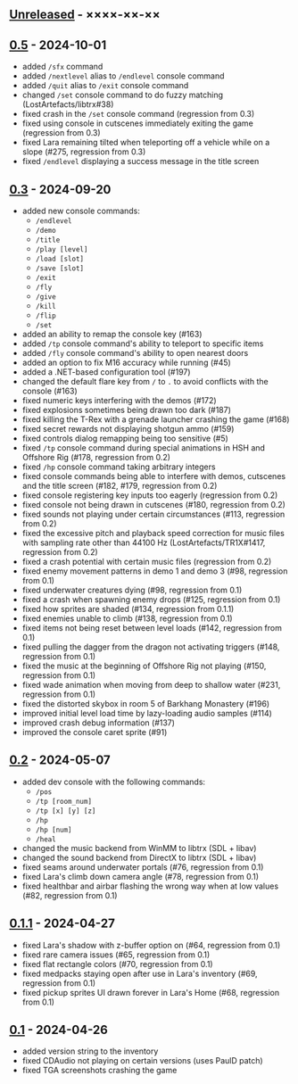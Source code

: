 ## [Unreleased](https://github.com/LostArtefacts/TRX/compare/stable...develop) - ××××-××-××

## [0.5](https://github.com/LostArtefacts/TR2X/compare/e554d44...tr2-0.5) - 2024-10-01
- added `/sfx` command
- added `/nextlevel` alias to `/endlevel` console command
- added `/quit` alias to `/exit` console command
- changed `/set` console command to do fuzzy matching (LostArtefacts/libtrx#38)
- fixed crash in the `/set` console command (regression from 0.3)
- fixed using console in cutscenes immediately exiting the game (regression from 0.3)
- fixed Lara remaining tilted when teleporting off a vehicle while on a slope (#275, regression from 0.3)
- fixed `/endlevel` displaying a success message in the title screen

## [0.3](https://github.com/LostArtefacts/TR2X/compare/0.2-460-g4721b93...0.3) - 2024-09-20
- added new console commands:
    - `/endlevel`
    - `/demo`
    - `/title`
    - `/play [level]`
    - `/load [slot]`
    - `/save [slot]`
    - `/exit`
    - `/fly`
    - `/give`
    - `/kill`
    - `/flip`
    - `/set`
- added an ability to remap the console key (#163)
- added `/tp` console command's ability to teleport to specific items
- added `/fly` console command's ability to open nearest doors
- added an option to fix M16 accuracy while running (#45)
- added a .NET-based configuration tool (#197)
- changed the default flare key from `/` to `.` to avoid conflicts with the console (#163)
- fixed numeric keys interfering with the demos (#172)
- fixed explosions sometimes being drawn too dark (#187)
- fixed killing the T-Rex with a grenade launcher crashing the game (#168)
- fixed secret rewards not displaying shotgun ammo (#159)
- fixed controls dialog remapping being too sensitive (#5)
- fixed `/tp` console command during special animations in HSH and Offshore Rig (#178, regression from 0.2)
- fixed `/hp` console command taking arbitrary integers
- fixed console commands being able to interfere with demos, cutscenes and the title screen (#182, #179, regression from 0.2)
- fixed console registering key inputs too eagerly (regression from 0.2)
- fixed console not being drawn in cutscenes (#180, regression from 0.2)
- fixed sounds not playing under certain circumstances (#113, regression from 0.2)
- fixed the excessive pitch and playback speed correction for music files with sampling rate other than 44100 Hz (LostArtefacts/TR1X#1417, regression from 0.2)
- fixed a crash potential with certain music files (regression from 0.2)
- fixed enemy movement patterns in demo 1 and demo 3 (#98, regression from 0.1)
- fixed underwater creatures dying (#98, regression from 0.1)
- fixed a crash when spawning enemy drops (#125, regression from 0.1)
- fixed how sprites are shaded (#134, regression from 0.1.1)
- fixed enemies unable to climb (#138, regression from 0.1)
- fixed items not being reset between level loads (#142, regression from 0.1)
- fixed pulling the dagger from the dragon not activating triggers (#148, regression from 0.1)
- fixed the music at the beginning of Offshore Rig not playing (#150, regression from 0.1)
- fixed wade animation when moving from deep to shallow water (#231, regression from 0.1)
- fixed the distorted skybox in room 5 of Barkhang Monastery (#196)
- improved initial level load time by lazy-loading audio samples (#114)
- improved crash debug information (#137)
- improved the console caret sprite (#91)

## [0.2](https://github.com/LostArtefacts/TR2X/compare/0.1.1...0.2) - 2024-05-07
- added dev console with the following commands:
    - `/pos`
    - `/tp [room_num]`
    - `/tp [x] [y] [z]`
    - `/hp`
    - `/hp [num]`
    - `/heal`
- changed the music backend from WinMM to libtrx (SDL + libav)
- changed the sound backend from DirectX to libtrx (SDL + libav)
- fixed seams around underwater portals (#76, regression from 0.1)
- fixed Lara's climb down camera angle (#78, regression from 0.1)
- fixed healthbar and airbar flashing the wrong way when at low values (#82, regression from 0.1)

## [0.1.1](https://github.com/LostArtefacts/TR2X/compare/0.1...0.1.1) - 2024-04-27
- fixed Lara's shadow with z-buffer option on (#64, regression from 0.1)
- fixed rare camera issues (#65, regression from 0.1)
- fixed flat rectangle colors (#70, regression from 0.1)
- fixed medpacks staying open after use in Lara's inventory (#69, regression from 0.1)
- fixed pickup sprites UI drawn forever in Lara's Home (#68, regression from 0.1)

## [0.1](https://github.com/rr-/TR2X/compare/...0.1) - 2024-04-26
- added version string to the inventory
- fixed CDAudio not playing on certain versions (uses PaulD patch)
- fixed TGA screenshots crashing the game
